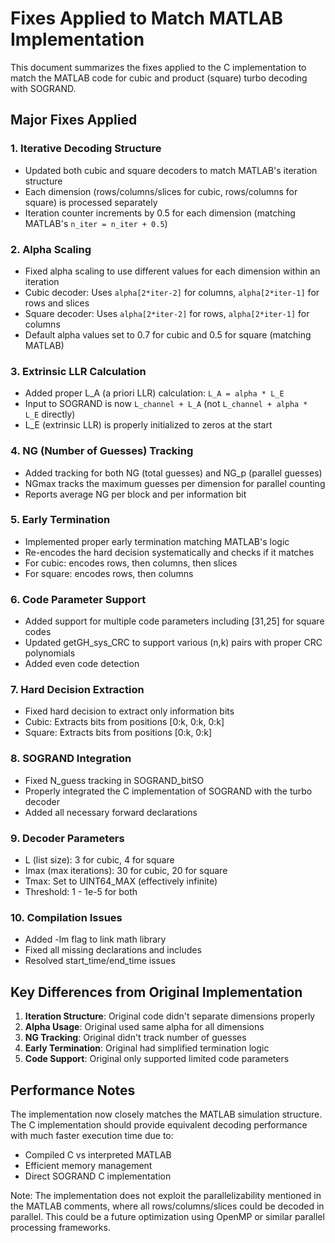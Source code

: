 # Fixes Applied to Match MATLAB Implementation

This document summarizes the fixes applied to the C implementation to match the MATLAB code for cubic and product (square) turbo decoding with SOGRAND.

## Major Fixes Applied

### 1. **Iterative Decoding Structure**
- Updated both cubic and square decoders to match MATLAB's iteration structure
- Each dimension (rows/columns/slices for cubic, rows/columns for square) is processed separately
- Iteration counter increments by 0.5 for each dimension (matching MATLAB's `n_iter = n_iter + 0.5`)

### 2. **Alpha Scaling**
- Fixed alpha scaling to use different values for each dimension within an iteration
- Cubic decoder: Uses `alpha[2*iter-2]` for columns, `alpha[2*iter-1]` for rows and slices
- Square decoder: Uses `alpha[2*iter-2]` for rows, `alpha[2*iter-1]` for columns
- Default alpha values set to 0.7 for cubic and 0.5 for square (matching MATLAB)

### 3. **Extrinsic LLR Calculation**
- Added proper L_A (a priori LLR) calculation: `L_A = alpha * L_E`
- Input to SOGRAND is now `L_channel + L_A` (not `L_channel + alpha * L_E` directly)
- L_E (extrinsic LLR) is properly initialized to zeros at the start

### 4. **NG (Number of Guesses) Tracking**
- Added tracking for both NG (total guesses) and NG_p (parallel guesses)
- NGmax tracks the maximum guesses per dimension for parallel counting
- Reports average NG per block and per information bit

### 5. **Early Termination**
- Implemented proper early termination matching MATLAB's logic
- Re-encodes the hard decision systematically and checks if it matches
- For cubic: encodes rows, then columns, then slices
- For square: encodes rows, then columns

### 6. **Code Parameter Support**
- Added support for multiple code parameters including [31,25] for square codes
- Updated getGH_sys_CRC to support various (n,k) pairs with proper CRC polynomials
- Added even code detection

### 7. **Hard Decision Extraction**
- Fixed hard decision to extract only information bits
- Cubic: Extracts bits from positions [0:k, 0:k, 0:k]
- Square: Extracts bits from positions [0:k, 0:k]

### 8. **SOGRAND Integration**
- Fixed N_guess tracking in SOGRAND_bitSO
- Properly integrated the C implementation of SOGRAND with the turbo decoder
- Added all necessary forward declarations

### 9. **Decoder Parameters**
- L (list size): 3 for cubic, 4 for square
- Imax (max iterations): 30 for cubic, 20 for square
- Tmax: Set to UINT64_MAX (effectively infinite)
- Threshold: 1 - 1e-5 for both

### 10. **Compilation Issues**
- Added -lm flag to link math library
- Fixed all missing declarations and includes
- Resolved start_time/end_time issues

## Key Differences from Original Implementation

1. **Iteration Structure**: Original code didn't separate dimensions properly
2. **Alpha Usage**: Original used same alpha for all dimensions
3. **NG Tracking**: Original didn't track number of guesses
4. **Early Termination**: Original had simplified termination logic
5. **Code Support**: Original only supported limited code parameters

## Performance Notes

The implementation now closely matches the MATLAB simulation structure. The C implementation should provide equivalent decoding performance with much faster execution time due to:
- Compiled C vs interpreted MATLAB
- Efficient memory management
- Direct SOGRAND C implementation

Note: The implementation does not exploit the parallelizability mentioned in the MATLAB comments, where all rows/columns/slices could be decoded in parallel. This could be a future optimization using OpenMP or similar parallel processing frameworks.